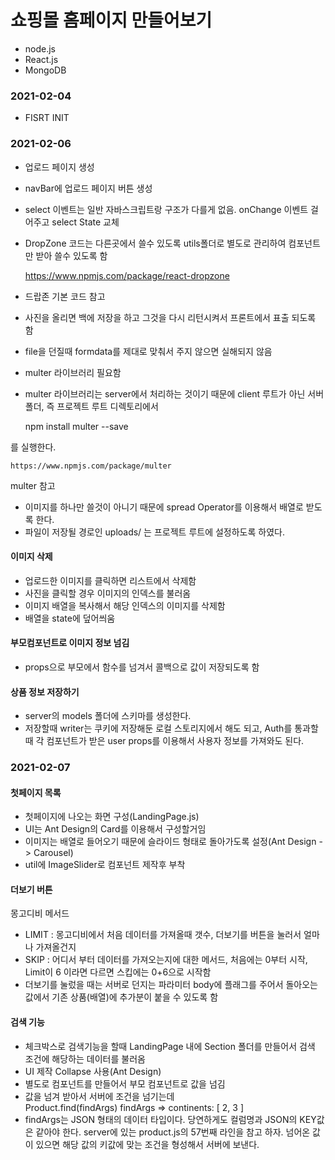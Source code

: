 # 쇼핑몰 홈페이지 만들어보기

- node.js
- React.js
- MongoDB

### 2021-02-04

- FISRT INIT

### 2021-02-06

- 업로드 페이지 생성
- navBar에 업로드 페이지 버튼 생성
- select 이벤트는 일반 자바스크립트랑 구조가 다를게 없음. onChange 이벤트 걸어주고 select State 교체
- DropZone 코드는 다른곳에서 쓸수 있도록 utils폴더로 별도로 관리하여 컴포넌트만 받아 쓸수 있도록 함

  https://www.npmjs.com/package/react-dropzone

- 드랍존 기본 코드 참고
- 사진을 올리면 백에 저장을 하고 그것을 다시 리턴시켜서 프론트에서 표출 되도록 함
- file을 던질때 formdata를 제대로 맞춰서 주지 않으면 실해되지 않음
- multer 라이브러리 필요함
- multer 라이브러리는 server에서 처리하는 것이기 때문에 client 루트가 아닌 서버 폴더, 즉 프로젝트 루트 디렉토리에서

  npm install multer --save

를 실행한다.

    https://www.npmjs.com/package/multer

multer 참고

- 이미지를 하나만 쓸것이 아니기 때문에 spread Operator를 이용해서 배열로 받도록 한다.
- 파일이 저장될 경로인 uploads/ 는 프로젝트 루트에 설정하도록 하였다.

#### 이미지 삭제

- 업로드한 이미지를 클릭하면 리스트에서 삭제함
- 사진을 클릭할 경우 이미지의 인덱스를 불러옴
- 이미지 배열을 복사해서 해당 인덱스의 이미지를 삭제함
- 배열을 state에 덮어씌움

#### 부모컴포넌트로 이미지 정보 넘김

- props으로 부모에서 함수를 넘겨서 콜백으로 값이 저장되도록 함

#### 상품 정보 저장하기

- server의 models 폴더에 스키마를 생성한다.
- 저장할때 writer는 쿠키에 저장해둔 로컬 스토리지에서 해도 되고, Auth를 통과할때 각 컴포넌트가 받은 user props를 이용해서 사용자 정보를 가져와도 된다.

### 2021-02-07

#### 첫페이지 목록

- 첫페이지에 나오는 화면 구성(LandingPage.js)
- UI는 Ant Design의 Card를 이용해서 구성할거임
- 이미지는 배열로 들어오기 때문에 슬라이드 형태로 돌아가도록 설정(Ant Design -> Carousel)
- util에 ImageSlider로 컴포넌트 제작후 부착

#### 더보기 버튼

몽고디비 메서드

- LIMIT : 몽고디비에서 처음 데이터를 가져올때 갯수, 더보기를 버튼을 눌러서 얼마나 가져올건지
- SKIP : 어디서 부터 데이터를 가져오는지에 대한 메서드, 처음에는 0부터 시작, Limit이 6 이라면 다르면 스킵에는 0+6으로 시작함
- 더보기를 눌렀을 때는 서버로 던지는 파라미터 body에 플래그를 주어서 돌아오는 값에서 기존 상품(배열)에 추가분이 붙을 수 있도록 함

#### 검색 기능

- 체크박스로 검색기능을 할때 LandingPage 내에 Section 폴더를 만들어서 검색 조건에 해당하는 데이터를 불러옴
- UI 제작 Collapse 사용(Ant Design)
- 별도로 컴포넌트를 만들어서 부모 컴포넌트로 값을 넘김
- 값을 넘겨 받아서 서버에 조건을 넘기는데  
  Product.find(findArgs)
  findArgs => continents: [ 2, 3 ]
- findArgs는 JSON 형태의 데이터 타입이다. 당연하게도 컬럼명과 JSON의 KEY값은 같아야 한다.
  server에 있는 product.js의 57번째 라인을 참고 하자. 넘어온 값이 있으면 해당 값의 키값에 맞는 조건을 형성해서 서버에 보낸다.

